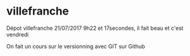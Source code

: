 # villefranche
Dépot villefranche 21/07/2017 9h22 et 17secondes, il fait beau et c'est vendredi

On fait un cours sur le versionning avec GIT sur Github
